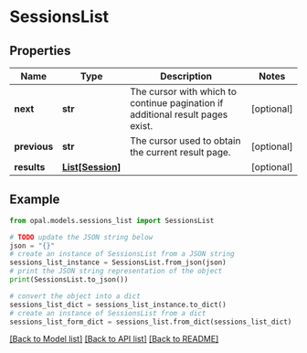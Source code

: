 # SessionsList


## Properties

Name | Type | Description | Notes
------------ | ------------- | ------------- | -------------
**next** | **str** | The cursor with which to continue pagination if additional result pages exist. | [optional] 
**previous** | **str** | The cursor used to obtain the current result page. | [optional] 
**results** | [**List[Session]**](Session.md) |  | [optional] 

## Example

```python
from opal.models.sessions_list import SessionsList

# TODO update the JSON string below
json = "{}"
# create an instance of SessionsList from a JSON string
sessions_list_instance = SessionsList.from_json(json)
# print the JSON string representation of the object
print(SessionsList.to_json())

# convert the object into a dict
sessions_list_dict = sessions_list_instance.to_dict()
# create an instance of SessionsList from a dict
sessions_list_form_dict = sessions_list.from_dict(sessions_list_dict)
```
[[Back to Model list]](../README.md#documentation-for-models) [[Back to API list]](../README.md#documentation-for-api-endpoints) [[Back to README]](../README.md)


